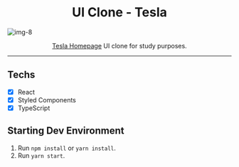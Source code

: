 <h1 align="center">
UI Clone - Tesla
</h1>

![img-8](https://user-images.githubusercontent.com/59674959/153656679-e34c168b-c83f-4a83-8783-bf430a53acb9.jpeg)

<p align="center"><a href="https://tesla.com">Tesla Homepage</a> UI clone for study purposes.</p>

<hr>

## Techs

- [x] React
- [x] Styled Components
- [x] TypeScript

## Starting Dev Environment

1. Run `npm install` or `yarn install`.<br />
2. Run `yarn start`.<br />
